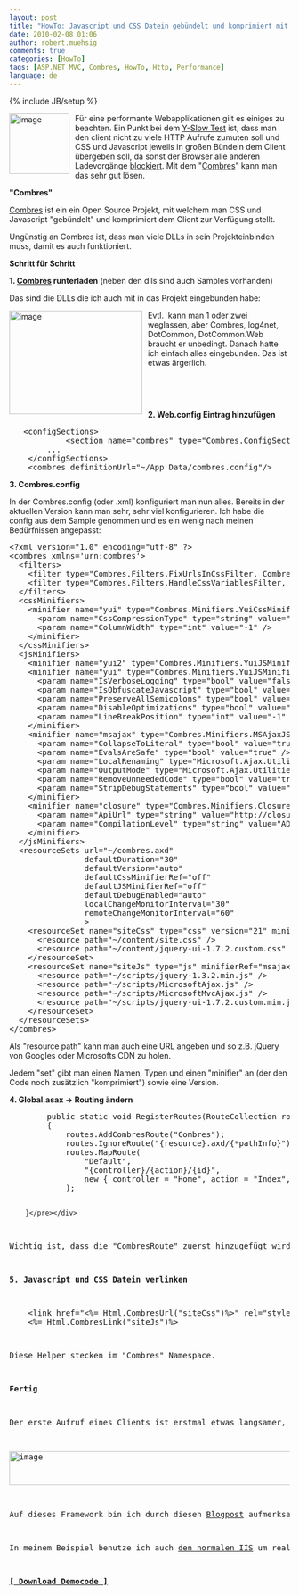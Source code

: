 ```yaml
---
layout: post
title: "HowTo: Javascript und CSS Datein gebündelt und komprimiert mit Combres & ASP.NET MVC ausliefern"
date: 2010-02-08 01:06
author: robert.muehsig
comments: true
categories: [HowTo]
tags: [ASP.NET MVC, Combres, HowTo, Http, Performance]
language: de
---
```

{% include JB/setup %}
<p><a href="{{BASE_PATH}}/assets/wp-images/image924.png"><img style="border-right: 0px; border-top: 0px; margin: 0px 10px 0px 0px; border-left: 0px; border-bottom: 0px" height="108" alt="image" src="{{BASE_PATH}}/assets/wp-images/image_thumb109.png" width="108" align="left" border="0"></a> Für eine performante Webapplikationen gilt es einiges zu beachten. Ein Punkt bei dem <a href="http://developer.yahoo.com/performance/rules.html">Y-Slow Test</a> ist, dass man den client nicht zu viele HTTP Aufrufe zumuten soll und CSS und Javascript jeweils in großen Bündeln dem Client übergeben soll, da sonst der Browser alle anderen Ladevorgänge <a href="http://www.stevesouders.com/blog/2010/02/07/browser-script-loading-roundup/">blockiert</a>. Mit dem "<a href="http://combres.codeplex.com/">Combres</a>" kann man das sehr gut lösen.</p><p><strong>"Combres"</strong></p> <p><a href="http://combres.codeplex.com/">Combres</a> ist ein ein Open Source Projekt, mit welchem man CSS und Javascript "gebündelt" und komprimiert dem Client zur Verfügung stellt. </p> <p>Ungünstig an Combres ist, dass man viele DLLs in sein Projekteinbinden muss, damit es auch funktioniert. </p> <p><strong>Schritt für Schritt</strong></p> <p><strong>1. <a href="http://combres.codeplex.com/">Combres</a> runterladen</strong> (neben den dlls sind auch Samples vorhanden)</p> <p>Das sind die DLLs die ich auch mit in das Projekt eingebunden habe:</p> <p><a href="{{BASE_PATH}}/assets/wp-images/image925.png"><img style="border-right: 0px; border-top: 0px; margin: 0px 10px 0px 0px; border-left: 0px; border-bottom: 0px" height="186" alt="image" src="{{BASE_PATH}}/assets/wp-images/image_thumb110.png" width="239" align="left" border="0"></a> Evtl.&nbsp; kann man 1 oder zwei weglassen, aber Combres, log4net, DotCommon, DotCommon.Web braucht er unbedingt. Danach hatte ich einfach alles eingebunden. Das ist etwas ärgerlich.</p> <p>&nbsp;</p> <p>&nbsp;</p> <p><strong>2. Web.config Eintrag hinzufügen</strong></p> <div class="wlWriterSmartContent" id="scid:812469c5-0cb0-4c63-8c15-c81123a09de7:13fcd3c1-a680-4610-acef-42bbf917c8af" style="padding-right: 0px; display: inline; padding-left: 0px; float: none; padding-bottom: 0px; margin: 0px; padding-top: 0px"><pre name="code" class="c#">	&lt;configSections&gt;
    		&lt;section name="combres" type="Combres.ConfigSectionSetting, Combres" /&gt;
		...
	&lt;/configSections&gt;
  	&lt;combres definitionUrl="~/App_Data/combres.config"/&gt;</pre></div>
<p><strong> 3. Combres.config</strong></p>
<p>In der Combres.config (oder .xml) konfiguriert man nun alles. Bereits in der aktuellen Version kann man sehr, sehr viel konfigurieren. Ich habe die config aus dem Sample genommen und es ein wenig nach meinen Bedürfnissen angepasst:</p>
<div class="wlWriterSmartContent" id="scid:812469c5-0cb0-4c63-8c15-c81123a09de7:616574bf-63a2-46c3-8174-ef76b29e2999" style="padding-right: 0px; display: inline; padding-left: 0px; float: none; padding-bottom: 0px; margin: 0px; padding-top: 0px"><pre name="code" class="c#">&lt;?xml version="1.0" encoding="utf-8" ?&gt;
&lt;combres xmlns='urn:combres'&gt;
  &lt;filters&gt;
    &lt;filter type="Combres.Filters.FixUrlsInCssFilter, Combres" acceptedResourceSets="siteCss" /&gt;
    &lt;filter type="Combres.Filters.HandleCssVariablesFilter, Combres" /&gt;
  &lt;/filters&gt;
  &lt;cssMinifiers&gt;
    &lt;minifier name="yui" type="Combres.Minifiers.YuiCssMinifier, Combres"&gt;
      &lt;param name="CssCompressionType" type="string" value="StockYuiCompressor" /&gt;
      &lt;param name="ColumnWidth" type="int" value="-1" /&gt;
    &lt;/minifier&gt;
  &lt;/cssMinifiers&gt;
  &lt;jsMinifiers&gt;
    &lt;minifier name="yui2" type="Combres.Minifiers.YuiJSMinifier, Combres" /&gt;
    &lt;minifier name="yui" type="Combres.Minifiers.YuiJSMinifier, Combres"&gt;
      &lt;param name="IsVerboseLogging" type="bool" value="false" /&gt;
      &lt;param name="IsObfuscateJavascript" type="bool" value="true" /&gt;
      &lt;param name="PreserveAllSemicolons" type="bool" value="false" /&gt;
      &lt;param name="DisableOptimizations" type="bool" value="false" /&gt;
      &lt;param name="LineBreakPosition" type="int" value="-1" /&gt;
    &lt;/minifier&gt;
    &lt;minifier name="msajax" type="Combres.Minifiers.MSAjaxJSMinifier, Combres" binderType="Combres.Binders.SimpleObjectBinder, Combres"&gt;
      &lt;param name="CollapseToLiteral" type="bool" value="true" /&gt;
      &lt;param name="EvalsAreSafe" type="bool" value="true" /&gt;
      &lt;param name="LocalRenaming" type="Microsoft.Ajax.Utilities.LocalRenaming, ajaxmin" value="CrunchAll" /&gt;
      &lt;param name="OutputMode" type="Microsoft.Ajax.Utilities.OutputMode, ajaxmin" value="SingleLine" /&gt;
      &lt;param name="RemoveUnneededCode" type="bool" value="true" /&gt;
      &lt;param name="StripDebugStatements" type="bool" value="true" /&gt;
    &lt;/minifier&gt;
    &lt;minifier name="closure" type="Combres.Minifiers.ClosureJSMinifier, Combres"&gt;
      &lt;param name="ApiUrl" type="string" value="http://closure-compiler.appspot.com/compile" /&gt;
      &lt;param name="CompilationLevel" type="string" value="ADVANCED_OPTIMIZATIONS" /&gt;
    &lt;/minifier&gt;
  &lt;/jsMinifiers&gt;
  &lt;resourceSets url="~/combres.axd"
                defaultDuration="30"
                defaultVersion="auto"
                defaultCssMinifierRef="off"
                defaultJSMinifierRef="off"
                defaultDebugEnabled="auto"
                localChangeMonitorInterval="30"
                remoteChangeMonitorInterval="60"
                &gt;
    &lt;resourceSet name="siteCss" type="css" version="21" minifierRef="yui" debugEnabled="false"&gt;
      &lt;resource path="~/content/site.css" /&gt;
      &lt;resource path="~/content/jquery-ui-1.7.2.custom.css" mode="Dynamic" /&gt;
    &lt;/resourceSet&gt;
    &lt;resourceSet name="siteJs" type="js" minifierRef="msajax" debugEnabled="false"&gt;
      &lt;resource path="~/scripts/jquery-1.3.2.min.js" /&gt;
      &lt;resource path="~/scripts/MicrosoftAjax.js" /&gt;
      &lt;resource path="~/scripts/MicrosoftMvcAjax.js" /&gt;
      &lt;resource path="~/scripts/jquery-ui-1.7.2.custom.min.js" /&gt;
    &lt;/resourceSet&gt;
  &lt;/resourceSets&gt;
&lt;/combres&gt;
</pre></div>
<p>Als "resource path" kann man auch eine URL angeben und so z.B. jQuery von Googles oder Microsofts CDN zu holen. </p>
<p>Jedem "set" gibt man einen Namen, Typen und einen "minifier" an (der den Code noch zusätzlich "komprimiert") sowie eine Version.</p>
<p><strong>4. Global.asax -&gt; Routing ändern</strong></p>
<div class="wlWriterSmartContent" id="scid:812469c5-0cb0-4c63-8c15-c81123a09de7:f19e2233-66c3-4558-9c81-bd8a0526d383" style="padding-right: 0px; display: inline; padding-left: 0px; float: none; padding-bottom: 0px; margin: 0px; padding-top: 0px"><pre name="code" class="c#">        public static void RegisterRoutes(RouteCollection routes)
        {
            routes.AddCombresRoute("Combres");
            routes.IgnoreRoute("{resource}.axd/{*pathInfo}");
            routes.MapRoute(
                "Default",                                              // Route name
                "{controller}/{action}/{id}",                           // URL with parameters
                new { controller = "Home", action = "Index", id = "" }  // Parameter defaults
            );

        }</pre></div>
<p>Wichtig ist, dass die "CombresRoute" zuerst hinzugefügt wird, ansonsten spinnt das Routing und er findet die CSS/JS Datein nicht.</p>
<p><strong>5. Javascript und CSS Datein verlinken</strong></p>
<div class="wlWriterSmartContent" id="scid:812469c5-0cb0-4c63-8c15-c81123a09de7:22bb304e-315c-434d-940d-187403e19fd0" style="padding-right: 0px; display: inline; padding-left: 0px; float: none; padding-bottom: 0px; margin: 0px; padding-top: 0px"><pre name="code" class="c#">    &lt;link href="&lt;%= Html.CombresUrl("siteCss")%&gt;" rel="stylesheet" type="text/css" /&gt;
    &lt;%= Html.CombresLink("siteJs")%&gt;</pre></div>
<p>Diese Helper stecken im "Combres" Namespace.</p>
<p><strong>Fertig</strong></p>
<p>Der erste Aufruf eines Clients ist erstmal etwas langsamer, aber dann legt der Browser das File in den Cache und wahrscheinlich cacht das Framework auch selber (jedenfalls sind dann neue Aufrufe auch schneller). Insgesamt würde ich meinen, dass diese Technik sich erst dann bezahlt macht, wenn man ganz viele jQuery Plugins etc. benutzt. </p>
<p><a href="{{BASE_PATH}}/assets/wp-images/image926.png"><img style="border-right: 0px; border-top: 0px; border-left: 0px; border-bottom: 0px" height="61" alt="image" src="{{BASE_PATH}}/assets/wp-images/image_thumb111.png" width="507" border="0"></a></p>
<p>Auf dieses Framework bin ich durch diesen <a href="http://weblogs.asp.net/gunnarpeipman/archive/2009/07/04/asp-net-mvc-how-to-combine-scripts-and-other-resources.aspx">Blogpost</a> aufmerksam geworden, allerdings hat sich bereits die Konfiguration geändert.</p>
<p>In meinem Beispiel benutze ich auch <a href="{{BASE_PATH}}/2009/03/19/howto-iis7-als-development-server-im-visual-studio-2008-einrichten/">den normalen IIS</a> um realistische Daten zu bekommen. </p>
<p><strong><a href="{{BASE_PATH}}/assets/files/democode/mvccombine/mvccombine.zip">[ Download Democode ]</a></strong></p>
